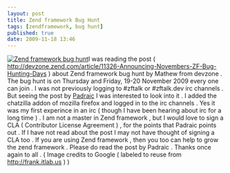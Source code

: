 ```yaml
---
layout: post
title: Zend framework Bug Hunt
tags: [zendframework, bug hunt]
published: true
date: 2009-11-18 13:46
---
```

[![Zend framework bug hunt](http://farm3.static.flickr.com/2626/4113996969_57204af27d_o.jpg)](http://www.flickr.com/photos/harikt/4113996969/)I was reading the post ( http://devzone.zend.com/article/11326-Announcing-Novembers-ZF-Bug-Hunting-Days ) about Zend framework bug hunt by Mathew from devzone . The bug hunt is on Thursday and Friday, 19-20 November 2009 every one can join .  I was not previously logging to \#zftalk or \#zftalk.dev irc channels . But seeing the post by [Padraic](http://blog.astrumfutura.com/archives/423-A-Guide-To-Zend-Framework-Bug-Hunt-Days.html) I was interested to look into it . I added the chatzilla addon of mozilla firefox and logged in to the irc channels .  Yes it was my first experince in an irc ( though I have been hearing about irc for a long time ) . I am not a master in Zend framework , but I would love to sign a CLA ( Contributor License Agreement ) , for the points that Padraic points out . If I have not read about the post I may not have thought of signing a CLA too .  If you are using Zend framework , then you too can help to grow the zend framework . Please do read the post by Padraic .  Thanks once again to all . ( Image credits to Google ( labeled to reuse from http://frank.itlab.us ) )   
